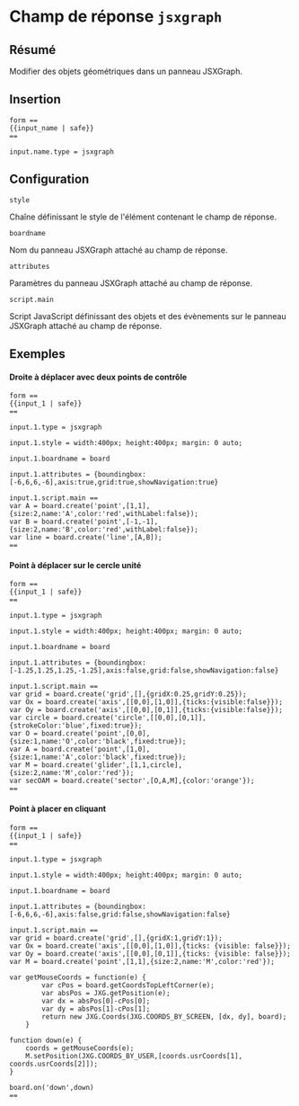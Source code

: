 # Champ de réponse `jsxgraph`

## Résumé

Modifier des objets géométriques dans un panneau JSXGraph.

## Insertion

~~~
form ==
{{input_name | safe}}
==

input.name.type = jsxgraph
~~~

## Configuration

`style`

Chaîne définissant le style de l'élément contenant le champ de réponse.

`boardname`

Nom du panneau JSXGraph attaché au champ de réponse.

`attributes`

Paramètres du panneau JSXGraph attaché au champ de réponse.

`script.main`

Script JavaScript définissant des objets et des évènements sur le panneau JSXGraph attaché au champ de réponse.

## Exemples

#### Droite à déplacer avec deux points de contrôle

~~~
form ==
{{input_1 | safe}}
==

input.1.type = jsxgraph

input.1.style = width:400px; height:400px; margin: 0 auto;

input.1.boardname = board

input.1.attributes = {boundingbox:[-6,6,6,-6],axis:true,grid:true,showNavigation:true}

input.1.script.main ==
var A = board.create('point',[1,1],{size:2,name:'A',color:'red',withLabel:false});
var B = board.create('point',[-1,-1],{size:2,name:'B',color:'red',withLabel:false});
var line = board.create('line',[A,B]);
==
~~~

#### Point à déplacer sur le cercle unité

~~~
form ==
{{input_1 | safe}}
==

input.1.type = jsxgraph

input.1.style = width:400px; height:400px; margin: 0 auto;

input.1.boardname = board

input.1.attributes = {boundingbox:[-1.25,1.25,1.25,-1.25],axis:false,grid:false,showNavigation:false}

input.1.script.main ==
var grid = board.create('grid',[],{gridX:0.25,gridY:0.25});
var Ox = board.create('axis',[[0,0],[1,0]],{ticks:{visible:false}});
var Oy = board.create('axis',[[0,0],[0,1]],{ticks:{visible:false}});
var circle = board.create('circle',[[0,0],[0,1]],{strokeColor:'blue',fixed:true});
var O = board.create('point',[0,0],{size:1,name:'O',color:'black',fixed:true});
var A = board.create('point',[1,0],{size:1,name:'A',color:'black',fixed:true});
var M = board.create('glider',[1,1,circle],{size:2,name:'M',color:'red'});
var secOAM = board.create('sector',[O,A,M],{color:'orange'});
==
~~~


#### Point à placer en cliquant

~~~
form ==
{{input_1 | safe}}
==

input.1.type = jsxgraph

input.1.style = width:400px; height:400px; margin: 0 auto;

input.1.boardname = board

input.1.attributes = {boundingbox:[-6,6,6,-6],axis:false,grid:false,showNavigation:false}

input.1.script.main ==
var grid = board.create('grid',[],{gridX:1,gridY:1});
var Ox = board.create('axis',[[0,0],[1,0]],{ticks: {visible: false}});
var Oy = board.create('axis',[[0,0],[0,1]],{ticks: {visible: false}});
var M = board.create('point',[1,1],{size:2,name:'M',color:'red'});

var getMouseCoords = function(e) {
        var cPos = board.getCoordsTopLeftCorner(e);
        var absPos = JXG.getPosition(e);
        var dx = absPos[0]-cPos[0];
        var dy = absPos[1]-cPos[1];
        return new JXG.Coords(JXG.COORDS_BY_SCREEN, [dx, dy], board);
    }

function down(e) {
    coords = getMouseCoords(e);
    M.setPosition(JXG.COORDS_BY_USER,[coords.usrCoords[1], coords.usrCoords[2]]);
}

board.on('down',down)
==
~~~
